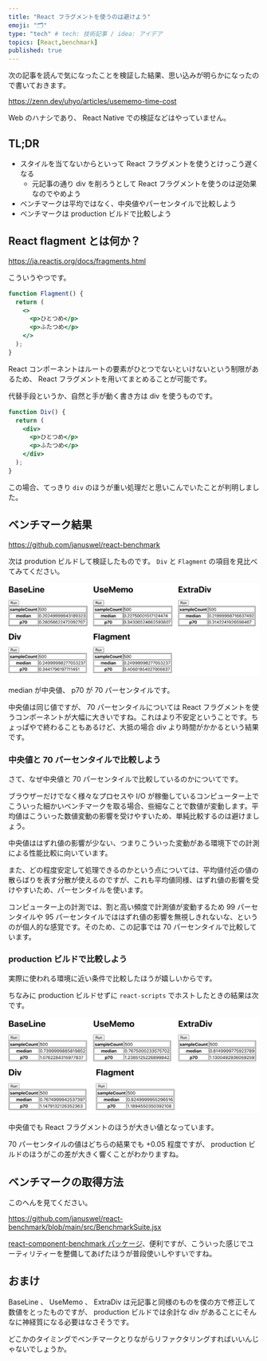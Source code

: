 ```yaml
---
title: "React フラグメントを使うのは避けよう"
emoji: "🗂"
type: "tech" # tech: 技術記事 / idea: アイデア
topics: [React,benchmark]
published: true
---
```


次の記事を読んで気になったことを検証した結果、思い込みが明らかになったので書いておきます。

https://zenn.dev/uhyo/articles/usememo-time-cost

Web のハナシであり、 React Native での検証などはやっていません。

## TL;DR

- スタイルを当てないからといって React フラグメントを使うとけっこう遅くなる
  - 元記事の通り div を削ろうとして React フラグメントを使うのは逆効果なのでやめよう
- ベンチマークは平均ではなく、中央値やパーセンタイルで比較しよう
- ベンチマークは production ビルドで比較しよう

## React flagment とは何か？

https://ja.reactjs.org/docs/fragments.html

こういうやつです。

```jsx
function Flagment() {
  return (
    <>
      <p>ひとつめ</p>
      <p>ふたつめ</p>
    </>
  );
}
```

React コンポーネントはルートの要素がひとつでないといけないという制限があるため、 React フラグメントを用いてまとめることが可能です。

代替手段というか、自然と手が動く書き方は div を使うものです。

```jsx
function Div() {
  return (
    <div>
      <p>ひとつめ</p>
      <p>ふたつめ</p>
    </div>
  );
}
```

この場合、てっきり `div` のほうが重い処理だと思いこんでいたことが判明しました。

## ベンチマーク結果

https://github.com/januswel/react-benchmark

次は prodution ビルドして検証したものです。 `Div` と `Flagment` の項目を見比べてみてください。

![](https://github.com/januswel/react-benchmark/raw/main/images/prod.png)

median が中央値、 p70 が 70 パーセンタイルです。

中央値は同じ値ですが、 70 パーセンタイルについては React フラグメントを使うコンポーネントが大幅に大きいですね。これはより不安定ということです。ちょっぱやで終わることもあるけど、大抵の場合 div より時間がかかるという結果です。

### 中央値と 70 パーセンタイルで比較しよう

さて、なぜ中央値と 70 パーセンタイルで比較しているのかについてです。

ブラウザーだけでなく様々なプロセスや I/O が稼働しているコンピューター上でこういった細かいベンチマークを取る場合、些細なことで数値が変動します。平均値はこういった数値変動の影響を受けやすいため、単純比較するのは避けましょう。

中央値ははずれ値の影響が少ない、つまりこういった変動がある環境下での計測による性能比較に向いています。

また、どの程度安定して処理できるのかという点については、平均値付近の値の散らばりを表す分散が使えるのですが、これも平均値同様、はずれ値の影響を受けやすいため、パーセンタイルを使います。

コンピューター上の計測では、割と高い頻度で計測値が変動するため 99 パーセンタイルや 95 パーセンタイルでははずれ値の影響を無視しきれないな、というのが個人的な感覚です。そのため、この記事では 70 パーセンタイルで比較しています。

### production ビルドで比較しよう

実際に使われる環境に近い条件で比較したほうが嬉しいからです。

ちなみに production ビルドせずに `react-scripts` でホストしたときの結果は次です。

![](https://github.com/januswel/react-benchmark/raw/main/images/dev.png)

中央値でも React フラグメントのほうが大きい値となっています。

70 パーセンタイルの値はどちらの結果でも +0.05 程度ですが、 production ビルドのほうがこの差が大きく響くことがわかりますね。

## ベンチマークの取得方法

このへんを見てください。

https://github.com/januswel/react-benchmark/blob/main/src/BenchmarkSuite.jsx

[react-component-benchmark パッケージ](https://github.com/paularmstrong/react-component-benchmark)、便利ですが、こういった感じでユーティリティーを整備してあげたほうが普段使いしやすいですね。

## おまけ

BaseLine 、 UseMemo 、 ExtraDiv は元記事と同様のものを僕の方で修正して数値をとったものですが、 production ビルドでは余計な div があることにそんなに神経質になる必要はなさそうです。

どこかのタイミングでベンチマークとりながらリファクタリングすればいいんじゃないでしょうか。

